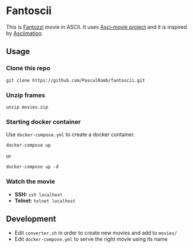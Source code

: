 # Fantoscii
This is [Fantozzi](https://it.wikipedia.org/wiki/Fantozzi_(film)) movie in ASCII.
It uses [Asci-movie project](https://github.com/gabe565/ascii-movie) and it is inspired by [Asciimation](https://asciimation.co.nz/).


## Usage
### Clone this repo

```shell
git clone https://github.com/PascalRomb/fantoscii.git
```
### Unzip frames
```shell
unzip movies.zip
```

### Starting docker container
Use `docker-compose.yml` to create a docker container.
```shell
docker-compose up
```
or 
```shell
docker-compose up -d
```

### Watch the movie
- **SSH:** `ssh localhost`
- **Telnet:** `telnet localhost`


## Development
* Edit `converter.sh` in order to create new movies and add to `movies/`
* Edit `docker-compose.yml` to serve the right movie using its name 